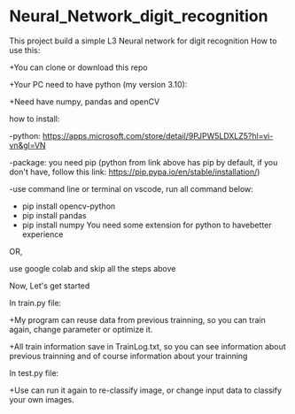 # Neural_Network_digit_recognition
This project build a simple L3 Neural network for digit recognition
How to use this:

+You can clone or download this repo

+Your PC need to have python (my version 3.10):

+Need have numpy, pandas and openCV

how to install:

-python: https://apps.microsoft.com/store/detail/9PJPW5LDXLZ5?hl=vi-vn&gl=VN

-package: you need pip (python from link above has pip by default, if you don't have, follow this link: https://pip.pypa.io/en/stable/installation/)

-use command line or terminal on vscode, run all command below:
+ pip install opencv-python
+ pip install pandas
+ pip install numpy
You need some extension for python to havebetter experience

OR,

use google colab and skip all the steps above

Now, Let's get started


In train.py file:
 
 +My program can reuse data from previous trainning, so you can train again, change parameter or optimize it.
 
 +All train information save in TrainLog.txt, so you can see information about previous trainning and of course information about your trainning

In test.py file:
 
 +Use can run it again to re-classify image, or change input data to classify your own images.












